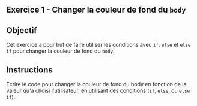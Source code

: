 ## Exercice 1 - Changer la couleur de fond du `body`

## Objectif

Cet exercice a pour but de faire utiliser les conditions
avec `if`, `else` et `else if` pour changer la couleur de fond du `body`.

## Instructions

Écrire le code pour changer la couleur de fond du body en fonction de
la valeur qu'a choisi l'utilisateur, en utilisant des conditions (`if`, `else`, ou `else if`).
